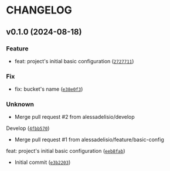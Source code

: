 # CHANGELOG

## v0.1.0 (2024-08-18)

### Feature

* feat: project&#39;s initial basic configuration ([`2727711`](https://github.com/alessadelisio/latam-devsecops-challenge-infrastructure/commit/2727711585c5b6aadca99aba255a527ef8360aae))

### Fix

* fix: bucket&#39;s name ([`e38e0f3`](https://github.com/alessadelisio/latam-devsecops-challenge-infrastructure/commit/e38e0f397c1b5dc30436dc9a4795bd7e5d6af177))

### Unknown

* Merge pull request #2 from alessadelisio/develop

Develop ([`4fbb570`](https://github.com/alessadelisio/latam-devsecops-challenge-infrastructure/commit/4fbb5708ddcc4750d1be35f94d0e863edd12d2cb))

* Merge pull request #1 from alessadelisio/feature/basic-config

feat: project&#39;s initial basic configuration ([`eeb8fab`](https://github.com/alessadelisio/latam-devsecops-challenge-infrastructure/commit/eeb8fab1b1299fd847a1e80f56c3f5497b22d247))

* Initial commit ([`e3b2203`](https://github.com/alessadelisio/latam-devsecops-challenge-infrastructure/commit/e3b22035abf918e55af3963488a12018a62f3815))
